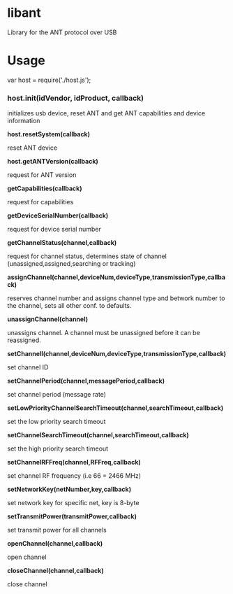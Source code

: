 libant
======

Library for the ANT protocol over USB

<h1>Usage</h1>

var host = require('./host.js');

<h3>host.init(idVendor, idProduct, callback)</h3>

  initializes usb device, reset ANT and get ANT capabilities and device information
  
<b>host.resetSystem(callback)</b>

   reset ANT device
   
<b>host.getANTVersion(callback)</b>

   request for ANT version
   
<b>getCapabilities(callback)</b>

  request for capabilities
  
<b>getDeviceSerialNumber(callback)</b>

  request for device serial number
  
<b>getChannelStatus(channel,callback)</b>

  request for channel status, determines state of channel (unassigned,assigned,searching or tracking)
  
<b>assignChannel(channel,deviceNum,deviceType,transmissionType,callback)</b>
  
  reserves channel number and assigns channel type and betwork number to the channel, sets all other conf. to defaults.
  
<b>unassignChannel(channel)</b>

  unassigns channel. A channel must be unassigned before it can be reassigned.
  
<b>setChannelI(channel,deviceNum,deviceType,transmissionType,callback)</b>
  
  set channel ID
  
<b>setChannelPeriod(channel,messagePeriod,callback)</b>

  set channel period (message rate)
  
<b>setLowPriorityChannelSearchTimeout(channel,searchTimeout,callback)</b>

  set the low priority search timeout
  
<b>setChannelSearchTimeout(channel,searchTimeout,callback)</b>

  set the high priority search timeout
  
<b>setChannelRFFreq(channel,RFFreq,callback)</b>

  set channel RF frequency (i.e 66 = 2466 MHz)
  
<b>setNetworkKey(netNumber,key,callback)</b>

  set network key for specific net, key is 8-byte
  
<b>setTransmitPower(transmitPower,callback)</b>

  set transmit power for all channels
  
<b>openChannel(channel,callback)</b>

  open channel
  
<b>closeChannel(channel,callback)</b>

  close channel
  



